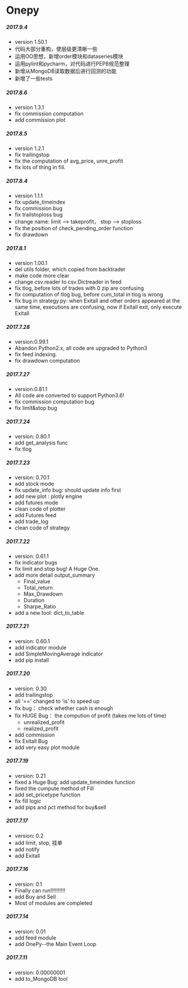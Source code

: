 Onepy  
===========

##### 2017.9.4
  - version 1.50.1
  - 代码大部分重构，使层级更清晰一些
  - 运用OO思想，新增order模块和dataseries模块
  - 运用pylint和pycharm，对代码进行PEP8规范整理
  - 新增从MongoDB读取数据后进行回测的功能
  - 新增了一些tests

##### 2017.8.6
  - version 1.3.1
  - fix commission computation
  - add commission plot


##### 2017.8.5
  - version 1.2.1
  - fix trailingstop
  - fix the computation of avg_price, unre_profit
  - fix lots of thing in fill.

##### 2017.8.4
  - version 1.1.1
  - fix update_timeindex
  - fix commission bug
  - fix trailstoploss bug
  - change name: limit --> takeprofit， stop --> stoploss
  - fix the position of check_pending_order function
  - fix drawdown

##### 2017.8.1
  - version 1.00.1
  - del utils folder, which copied from backtrader
  - make code more clear
  - change csv.reader to csv.Dictreader in feed
  - fix tlog, before lots of trades with 0 zip are confusing
  - fix computation of tlog bug, before cum_total in tlog is wrong
  - fix bug in strategy.py: when Exitall and other orders
     appeared at the same time, executions
    are confusing, now if Exitall exit, only execute Exitall


##### 2017.7.28
  - version:0.99.1
  - Abandon Python2.x, all code are upgraded to Python3
  - fix feed indexing.
  - fix drawdown computation

##### 2017.7.27
  - version:0.81.1
  - All code are converted to support Python3.6!
  - fix commission computation bug
  - fix limit&stop bug

##### 2017.7.24
  - version: 0.80.1
  - add get_analysis func
  - fix tlog


##### 2017.7.23
  - version: 0.70.1
  - add stock mode
  - fix update_info bug: should update info first
  - add new plot : plotly engine
  - add futures mode
  - clean code of plotter
  - add Futures feed
  - add trade_log
  - clean code of strategy

##### 2017.7.22
  - version: 0.61.1
  - fix indicator bugs
  - fix limit and stop bug! A Huge One.
  - add more detail output_summary
	  - Final_value
	  - Total_return
	  - Max_Drawdown
	  - Duration
	  - Sharpe_Ratio
  - add a new tool: dict_to_table

##### 2017.7.21
  - version: 0.60.1
  - add indicator module
  - add SimpleMovingAverage indicator
  - add pip install

##### 2017.7.20
  - version: 0.30
  - add trailingstop
  - all '==' changed to 'is' to speed up
  - fix bug： check whether cash is enough
  - fix HUGE Bug： the compution of profit (takes me lots of time)
    - unrealized_profit
    - realized_profit
  - add commission
  - fix Exitall Bug
  - add very easy plot module

##### 2017.7.19
  - version: 0.21
  - fixed a Huge Bug: add update_timeindex function
  - fixed the cumpute method of Fill
  - add set_pricetype function
  - fix fill logic
  - add pips and pct method for buy&sell

##### 2017.7.17
  - version: 0.2
  - add limit, stop, 挂单
  - add notify
  - add Exitall


##### 2017.7.16
  - version: 0.1
  - Finally can run!!!!!!!!!!
  - add Buy and Sell
  - Most of modules are completed


##### 2017.7.14
  - version: 0.01
  - add feed module
  - add OnePy--the Main Event Loop

##### 2017.7.11
  - version: 0.00000001
  - add to_MongoDB tool
